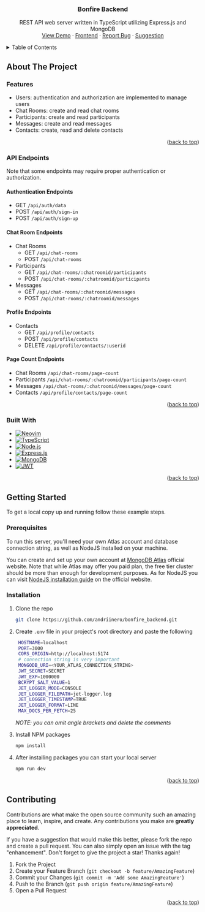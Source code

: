 <a name="readme-top"></a>


<!-- PROJECT LOGO -->
<div align="center">
<h3 align="center">Bonfire Backend</h3>

  <p align="center">
    REST API web server written in TypeScript utilizing Express.js and MongoDB
    <br />
    <a href="https://bonfire-an.vercel.app">View Demo</a>
    ·
    <a href="https://github.com/andriinero/bonfire">Frontend</a>
    ·
    <a href="https://github.com/andriinero/bonfire_backend/issues/new">Report Bug</a>
    ·
    <a href="https://github.com/andriinero/bonfire_backend/issues/new">Suggestion</a>  </p>
</div>


<!-- TABLE OF CONTENTS -->
<details>
  <summary>Table of Contents</summary>
  <ol>
    <li>
      <a href="#about-the-project">About The Project</a>
      <ul>
        <li><a href="#features">Features</a></li>
        <li><a href="#api-endpoints">API Endpoints</a></li>
        <li><a href="#built-with">Built With</a></li>
      </ul>
    </li>
    <li>
      <a href="#getting-started">Getting Started</a>
      <ul>
        <li><a href="#prerequisites">Prerequisites</a></li>
        <li><a href="#installation">Installation</a></li>
      </ul>
    </li>
    <li><a href="#contributing">Contributing</a></li>
  </ol>
</details>


<!-- ABOUT THE PROJECT -->
## About The Project
### Features
- Users: authentication and authorization are implemented to manage users
- Chat Rooms: create and read chat rooms
- Participants: create and read participants
- Messages: create and read messages
- Contacts: create, read and delete contacts

<p align="right">(<a href="#readme-top">back to top</a>)</p>

### API Endpoints
Note that some endpoints may require proper authentication or authorization.

#### Authentication Endpoints
- GET `/api/auth/data`
- POST `/api/auth/sign-in`
- POST `/api/auth/sign-up`

#### Chat Room Endpoints
- Chat Rooms
  - GET `/api/chat-rooms`
  - POST `/api/chat-rooms`
- Participants
  - GET `/api/chat-rooms/:chatroomid/participants`
  - POST `/api/chat-rooms/:chatroomid/participants`
- Messages
  - GET `/api/chat-rooms/:chatroomid/messages`
  - POST `/api/chat-rooms/:chatroomid/messages`

#### Profile Endpoints
- Contacts
  - GET `/api/profile/contacts`
  - POST `/api/profile/contacts`
  - DELETE `/api/profile/contacts/:userid`

#### Page Count Endpoints
- Chat Rooms `/api/chat-rooms/page-count`
- Participants `/api/chat-rooms/:chatroomid/participants/page-count`
- Messages `/api/chat-rooms/:chatroomid/messages/page-count`
- Contacts `/api/profile/contacts/page-count`

<p align="right">(<a href="#readme-top">back to top</a>)</p>

### Built With
- [![Neovim][Neovim]][Neovim-url]
- [![TypeScript][TypeScript]][TypeScript-url]
- [![Node.js][NodeJS]][NodeJS-url]
- [![Express.js][Express]][Express-url]
- [![MongoDB][MongoDB]][MongoDB-url]
- [![JWT][JWT]][JWT-url]

<p align="right">(<a href="#readme-top">back to top</a>)</p>


<!-- GETTING STARTED -->

## Getting Started
To get a local copy up and running follow these example steps.
### Prerequisites
To run this server, you'll need your own Atlas account and database connection string, as well as NodeJS installed on your machine.

You can create and set up your own account at [MongoDB Atlas](https://www.mongodb.com/en-us/cloud/atlas/register) official website. Note that while Atlas may offer you paid plan, the free tier cluster should be more than enough for development purposes.
As for NodeJS you can visit [NodeJS installation guide](https://nodejs.org/en/download/package-manager) on the official website.

### Installation
1. Clone the repo
   ```sh
   git clone https://github.com/andriinero/bonfire_backend.git
   ```
2. Create `.env` file in your project's root directory and paste the following
   ```sh
    HOSTNAME=localhost
    PORT=3000
    CORS_ORIGIN=http://localhost:5174
    # connection string is very important
    MONGODB_URI=<YOUR_ATLAS_CONNECTION_STRING>
    JWT_SECRET=SECRET
    JWT_EXP=1000000
    BCRYPT_SALT_VALUE=1
    JET_LOGGER_MODE=CONSOLE
    JET_LOGGER_FILEPATH=jet-logger.log
    JET_LOGGER_TIMESTAMP=TRUE
    JET_LOGGER_FORMAT=LINE
    MAX_DOCS_PER_FETCH=25
   ```
    *NOTE: you can omit angle brackets and delete the comments*

3. Install NPM packages
   ```sh
   npm install
   ```
4. After installing packages you can start your local server
   ```sh
   npm run dev
   ```
   
<p align="right">(<a href="#readme-top">back to top</a>)</p>


<!-- CONTRIBUTING -->

## Contributing
Contributions are what make the open source community such an amazing place to learn, inspire, and create. Any contributions you make are **greatly appreciated**.

If you have a suggestion that would make this better, please fork the repo and create a pull request. You can also simply open an issue with the tag "enhancement".
Don't forget to give the project a star! Thanks again!

1. Fork the Project
2. Create your Feature Branch (`git checkout -b feature/AmazingFeature`)
3. Commit your Changes (`git commit -m 'Add some AmazingFeature'`)
4. Push to the Branch (`git push origin feature/AmazingFeature`)
5. Open a Pull Request

<p align="right">(<a href="#readme-top">back to top</a>)</p>


<!-- MARKDOWN LINKS & IMAGES -->
[Neovim]: https://img.shields.io/badge/NeoVim-%2357A143.svg?&style=for-the-badge&logo=neovim&logoColor=white
[Neovim-url]: https://neovim.io/
[TypeScript]: https://img.shields.io/badge/typescript-%23007ACC.svg?style=for-the-badge&logo=typescript&logoColor=white
[TypeScript-url]: https://www.typescriptlang.org/
[JWT]: https://img.shields.io/badge/JWT-black?style=for-the-badge&logo=JSON%20web%20tokens
[JWT-url]: https://jwt.io/introduction
[NodeJS]: https://img.shields.io/badge/node.js-6DA55F?style=for-the-badge&logo=node.js&logoColor=white
[NodeJS-url]: https://nodejs.org/
[Express]: https://img.shields.io/badge/express.js-%23404d59.svg?style=for-the-badge&logo=express&logoColor=%2361DAFB
[Express-url]: https://expressjs.com/
[MongoDB]: https://img.shields.io/badge/MongoDB-%234ea94b.svg?style=for-the-badge&logo=mongodb&logoColor=white
[MongoDB-url]: https://www.mongodb.com/
